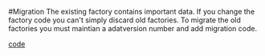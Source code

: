 #Migration
The existing factory contains important data. If you change the factory code 
you can't simply discard old factories. 
To migrate the old factories you must maintian a adatversion number and add migration code.

[code](https://github.com/factoryfx/factoryfx/tree/master/docu/src/main/java/de/factoryfx/docu/migration)
